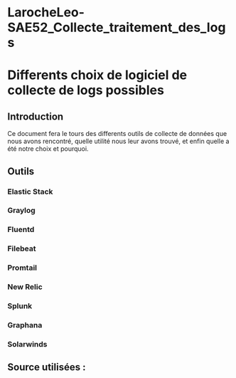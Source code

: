 # LarocheLeo-SAE52_Collecte_traitement_des_logs

# Differents choix de logiciel de collecte de logs possibles 

## Introduction
Ce document fera le tours des differents outils de collecte de données que nous avons rencontré, quelle utilité nous leur avons trouvé, et enfin quelle a été notre choix et pourquoi.

## Outils 

### Elastic Stack

### Graylog

### Fluentd
### Filebeat
### Promtail
### New Relic
### Splunk
### Graphana
### Solarwinds


## Source utilisées : 


